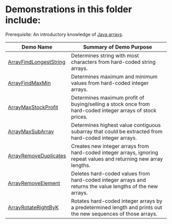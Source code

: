 # Demonstrations in this folder include:

Prerequisite: An introductory knowledge of [Java arrays](https://www.tutorialspoint.com/java/java_arrays.htm).

| Demo Name | Summary of Demo Purpose |  
| ---------- | ---------- |  
| [ArrayFindLongestString](https://github.com/chaseofthejungle/java-data-structure-leetcode-interview-questions/tree/main/arrays/ArrayFindLongestString) | Determines string with most characters from hard-coded string arrays. |  
| [ArrayFindMaxMin](https://github.com/chaseofthejungle/java-data-structure-leetcode-interview-questions/tree/main/arrays/ArrayFindMaxMin) | Determines maximum and minimum values from hard-coded integer arrays. |  
| [ArrayMaxStockProfit](https://github.com/chaseofthejungle/java-data-structure-leetcode-interview-questions/tree/main/arrays/ArrayMaxStockProfit) | Determines maximum profit of buying/selling a stock once from hard-coded integer arrays of stock prices. |  
| [ArrayMaxSubArray](https://github.com/chaseofthejungle/java-data-structure-leetcode-interview-questions/tree/main/arrays/ArrayMaxSubArray) | Determines highest value contiguous subarray that could be extracted from hard-coded integer arrays. |  
| [ArrayRemoveDuplicates](https://github.com/chaseofthejungle/java-data-structure-leetcode-interview-questions/tree/main/arrays/ArrayRemoveDuplicates) | Creates new integer arrays from hard-coded integer arrays, ignoring repeat values and returning new array lengths. |  
| [ArrayRemoveElement](https://github.com/chaseofthejungle/java-data-structure-leetcode-interview-questions/tree/main/arrays/ArrayRemoveElement) | Deletes hard-coded values from hard-coded integer arrays and returns the value lengths of the new arrays. |  
| [ArrayRotateRightByK](https://github.com/chaseofthejungle/java-data-structure-leetcode-interview-questions/tree/main/arrays/ArrayRotateRightByK) | Rotates hard-coded integer arrays by a predetermined length and prints out the new sequences of those arrays. |
